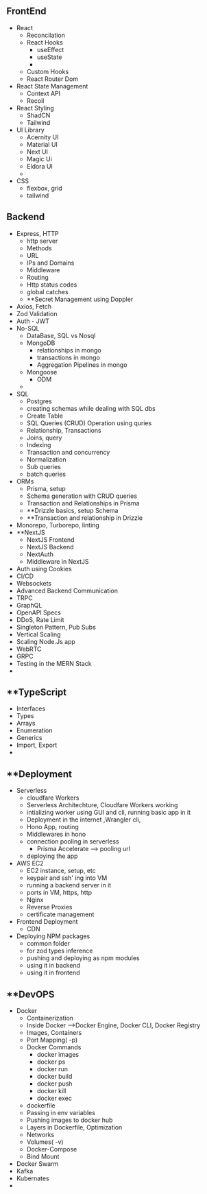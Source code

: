 ## **FrontEnd**
- React
	- Reconcilation
	- React Hooks
		- useEffect
		- useState
		- 
	- Custom Hooks
	- React Router Dom
- React State Management 
	- Context API
	- Recoil
- React Styling
	- ShadCN
	- Tailwind
- UI Library
	- Acernity UI
	- Material UI
	- Next UI
	- Magic Ui
	- Eldora UI
	- 
- CSS
	- flexbox, grid
	- tailwind

## **Backend**
- Express, HTTP
	- http server
	- Methods
	- URL
	- IPs and Domains
	- Middleware
	- Routing
	- Http status codes
	- global catches
	- **Secret Management using Doppler
- Axios, Fetch
- Zod Validation
- Auth - JWT
- No-SQL
	- DataBase, SQL vs Nosql
	- MongoDB
		- relationships in mongo
		- transactions in mongo
		- Aggregation Pipelines in mongo
	- Mongoose
		- ODM
	- 
- SQL
	- Postgres
	- creating schemas while dealing with SQL dbs
	- Create Table
	- SQL Queries (CRUD) Operation using quries
	- Relationship, Transactions
	- Joins, query
	- Indexing
	- Transaction and concurrency 
	- Normalization
	- Sub queries
	- batch queries
- ORMs
	- Prisma, setup
	- Schema generation with CRUD queries
	- Transaction and Relationships in Prisma
	- **Drizzle basics, setup Schema
	- **Transaction and relationship in Drizzle
- Monorepo, Turborepo, linting
- **NextJS
	- NextJS Frontend
	- NextJS Backend
	- NextAuth
	- Middleware in NextJS
- Auth using Cookies
- CI/CD
- Websockets
- Advanced Backend Communication
- TRPC
- GraphQL
- OpenAPI Specs
- DDoS, Rate Limit 
- Singleton Pattern, Pub Subs
- Vertical Scaling
- Scaling Node.Js app
- WebRTC
- GRPC
- Testing in the MERN Stack
- 


## **TypeScript
- Interfaces
- Types
- Arrays 
- Enumeration
- Generics 
- Import, Export
- 


## **Deployment
- Serverless
	- cloudfare Workers
	- Serverless Architechture, Cloudfare Workers working
	- intializing worker using GUI and cli, running basic app in it
	- Deployment in the internet ,Wrangler cli, 
	- Hono App, routing
	- Middlewares in hono
	- connection pooling in serverless
		- Prisma Accelerate --> pooling url
	- deploying the app
- AWS EC2
	- EC2 instance, setup, etc
	- keypair and ssh' ing into VM
	- running a backend server in it
	- ports in VM, https, http
	- Nginx
	- Reverse Proxies
	- certificate management
- Frontend Deployment
	- CDN
- Deploying NPM packages
	- common folder 
	- for zod  types inference 
	- pushing and deploying as npm modules
	- using it in backend
	- using it in frontend
## **DevOPS
- Docker
	- Containerization
	- Inside Docker -->Docker Engine, Docker CLI, Docker Registry
	- Images, Containers
	- Port Mapping( -p)
	- Docker Commands
		- docker images
		- docker ps
		- docker run 
		- docker build
		- docker push 
		- docker kill
		- docker exec 
	- dockerfile
	- Passing in env variables
	- Pushing images to docker hub
	- Layers in Dockerfile, Optimization
	- Networks 
	- Volumes( -v)
	- Docker-Compose
	- Bind Mount
- Docker Swarm
- Kafka
- Kubernates
- 


